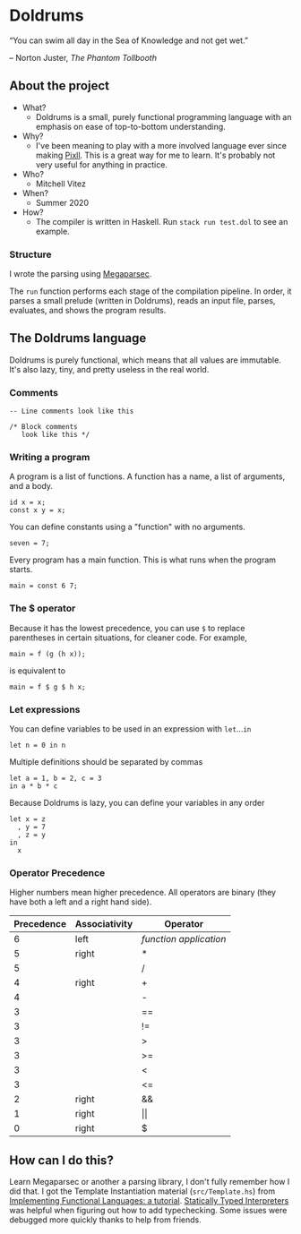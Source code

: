 # Doldrums

&ldquo;You can swim all day in the Sea of Knowledge and not get wet.&rdquo;

&ndash; Norton Juster, _The Phantom Tollbooth_

## About the project

- What?
  - Doldrums is a small, purely functional programming language with an emphasis on ease of top-to-bottom understanding.
- Why?
  - I've been meaning to play with a more involved language ever since making [Pixll](https://github.com/mitchellvitez/raspi-lights). This is a great way for me to learn. It's probably not very useful for anything in practice.
- Who?
  - Mitchell Vitez
- When?
  - Summer 2020
- How?
  - The compiler is written in Haskell. Run `stack run test.dol` to see an example.

### Structure

I wrote the parsing using [Megaparsec](https://hackage.haskell.org/package/megaparsec).

The `run` function performs each stage of the compilation pipeline. In order, it parses a small prelude (written in Doldrums), reads an input file, parses, evaluates, and shows the program results.

## The Doldrums language

Doldrums is purely functional, which means that all values are immutable. It's also lazy, tiny, and pretty useless in the real world.

### Comments

```
-- Line comments look like this
```

```
/* Block comments
   look like this */
```

### Writing a program

A program is a list of functions. A function has a name, a list of arguments, and a body.

```
id x = x;
const x y = x;
```

You can define constants using a "function" with no arguments.
```
seven = 7;
```

Every program has a main function. This is what runs when the program starts.
```
main = const 6 7;
```

### The $ operator

Because it has the lowest precedence, you can use `$` to replace parentheses in certain situations, for cleaner code. For example, 

```
main = f (g (h x));
```

is equivalent to

```
main = f $ g $ h x;
```

### Let expressions

You can define variables to be used in an expression with `let`...`in`
```
let n = 0 in n
```

Multiple definitions should be separated by commas
```
let a = 1, b = 2, c = 3
in a * b * c
```

Because Doldrums is lazy, you can define your variables in any order
```
let x = z
  , y = 7
  , z = y
in
  x
```

### Operator Precedence

Higher numbers mean higher precedence. All operators are binary (they have both a left and a right hand side).

Precedence | Associativity | Operator
-----------|---------------|---------
6          | left          | _function application_
5          | right         | *
5          |               | /
4          | right         | +
4          |               | -
3          |               | ==
3          |               | !=
3          |               | >
3          |               | >=
3          |               | <
3          |               | <=
2          | right         | &&
1          | right         | \|\|
0          | right         | $

## How can I do this?

Learn Megaparsec or another a parsing library, I don't fully remember how I did that. I got the Template Instantiation material (`src/Template.hs`) from [Implementing Functional Languages: a tutorial](https://www.microsoft.com/en-us/research/publication/implementing-functional-languages-a-tutorial). [Statically Typed Interpreters](https://www.youtube.com/watch?v=Ci2KF5hVuEs) was helpful when figuring out how to add typechecking. Some issues were debugged more quickly thanks to help from friends.
